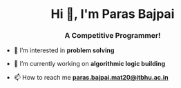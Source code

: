 <h1 align="center">Hi 👋, I'm Paras Bajpai</h1>
<h3 align="center">A Competitive Programmer!</h3>

- 🔭 I’m interested in **problem solving**

- 🌱 I’m currently working on **algorithmic logic building**

- 📫 How to reach me **paras.bajpai.mat20@itbhu.ac.in**


<p align="left">
</p>
